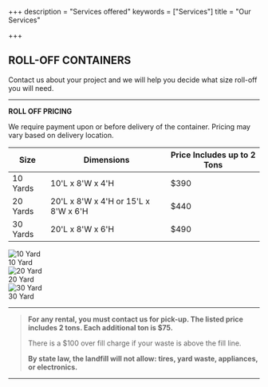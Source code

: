 +++
description = "Services offered"
keywords = ["Services"]
title = "Our Services"

+++
## ROLL-OFF CONTAINERS

Contact us about your project and we will help you decide what size roll-off you will need.

***

**ROLL OFF PRICING**

We require payment upon or before delivery of the container. Pricing may vary based on delivery location. 

| Size | Dimensions | Price Includes up to 2 Tons |
| --- | --- | --- |
| 10 Yards | 10'L x 8'W x 4'H | $390 |
| 20 Yards | 20'L x 8'W x 4'H or 15'L x 8'W x 6'H | $440 |
| 30 Yards | 20'L x 8'W x 6'H | $490 |

<div class="photostrip">
<div class="photo">
<img class="thumb" src="/img/products/10yd-1-sm.jpg" alt="10 Yard"><div class="label">10 Yard</div>
</div>
<div class="photo">
<img class="thumb" src="/img/products/20yd-3-sm.jpg" alt="20 Yard"><div class="label">20 Yard</div>
</div>
<div class="photo">
<img class="thumb" src="/img/products/30yd-8-sm.jpg" alt="30 Yard"><div class="label">30 Yard</div>
</div>
</div>

***

> <b>For any rental, you must contact us for pick-up. The listed price includes 2 tons. Each additional ton is $75.</b>
>
> There is a $100 over fill charge if your waste is above the fill line.
>
> **By state law, the landfill will not allow: tires, yard waste, appliances, or electronics.**

***